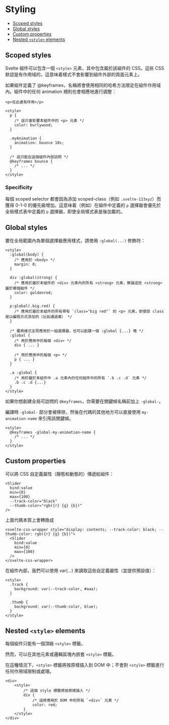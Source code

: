 # Styling
- [Scoped styles](#scoped-styles)
- [Global styles](#global-styles)
- [Custom properties](#custom-properties)
- [Nested `<style>` elements](#nested-style-elements)

## Scoped styles
Svelte 組件可以包含一個 `<style>` 元素，其中包含屬於該組件的 CSS。這些 CSS 默認是有作用域的，這意味着樣式不會影響到組件外部的頁面元素上。

如果組件定義了 @keyframes，名稱將會使用相同的哈希方法限定在組件作用域內。組件中的任何 animation 規則也會相應地進行調整：

```svelte
<p>在此處有作用</p>

<style>
  p {
    /* 這只會影響本組件中的 <p> 元素 */
    color: burlywood;
  }

  .myAnimation {
    animation: bounce 10s;
  }

  /* 這只能在這個組件內部訪問 */
  @keyframes bounce {
    /* ... */
  }
</style>
```

### Specificity
每個 scoped selector 都會因為添加 scoped-class（例如 `.svelte-123xyz`）而獲得 0-1-0 的優先級增加。這意味着（例如）在組件中定義的 `p` 選擇器會優先於全局樣式表中定義的 `p` 選擇器，即使全局樣式表是後加載的。


## Global styles
要在全局範圍內為單個選擇器應用樣式，請使用 `:global(...)` 修飾符：
```svelte
<style>
  :global(body) {
    /* 應用於 <body> */
    margin: 0;
  }

  div :global(strong) {
    /* 應用於屬於本組件的 <div> 元素內的所有 <strong> 元素，無論這些 <strong>屬於哪個組件 */
    color: goldenrod;
  }

  p:global(.big.red) {
    /* 應用於屬於本組件的所有帶有 `class="big red"` 的 <p> 元素，即使該 class 是以編程方式添加的（比如通過庫） */
  }

  /* 要將樣式全局應用於一組選擇器，也可以創建一個 :global {...} 塊 */
  :global {
    /* 用於應用中的每個 <div> */
    div { ... }

    /* 用於應用中的每個 <p> */
    p { ... }
  }

  .a :global {
    /* 用於屬於本組件中 .a 元素內的任何組件中的所有 `.b .c .d` 元素 */
    .b .c .d {...}
  }
</style>
```

如果你想創建全局可訪問的 `@keyframes`，你需要在關鍵幀名稱前加上 `-global-`。

編譯時 `-global-` 部分會被移除，然後在代碼的其他地方可以直接使用 `my-animation-name` 來引用該關鍵幀。
```svelte
<style>
  @keyframes -global-my-animation-name {
    /* ... */
  }
</style>
```

## Custom properties
可以將 CSS 自定義屬性（靜態和動態的）傳遞給組件：
```svelte
<Slider
  bind:value
  min={0}
  max={100}
  --track-color="black"
  --thumb-color="rgb({r} {g} {b})"
/>
```
上面代碼本質上會轉換成
```svelte
<svelte-css-wrapper style="display: contents; --track-color: black; --thumb-color: rgb({r} {g} {b})">
  <Slider
    bind:value
    min={0}
    max={100}
  />
</svelte-css-wrapper>
```
在組件內部，我們可以使用 var(...) 來讀取這些自定義屬性（並提供預設值）：
```svelte
<style>
  .track {
    background: var(--track-color, #aaa);
  }

  .thumb {
    background: var(--thumb-color, blue);
  }
</style>
```

## Nested `<style>` elements
每個組件只能有一個頂級 `<style>` 標籤。

然而，可以在其他元素或邏輯區塊內嵌套 `<style>` 標籤。

在這種情況下，`<style>` 標籤將按原樣插入到 DOM 中；不會對 `<style>` 標籤進行任何作用域限制或處理。
```svelte
<div>
	<style>
		/* 這個 style 標籤將按原樣插入 */
		div {
			/* 這將應用於 DOM 中的所有 `<div>` 元素 */
			color: red;
		}
	</style>
</div>
```